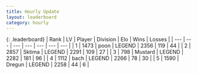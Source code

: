 ```yaml
---
title: Hourly Update
layout: leaderboard
category: hourly
---
```


{: .leaderboard}
| Rank | LV | Player | Division | Elo | Wins | Losses |
| --- | --- | --- | --- | --- | --- | --- |
| <span data-change="0">1</span> | 1473 | <span title="ID: 540690">poon</span> | LEGEND | <span data-change="0">2356</span> | <span data-change="0">119</span> | <span data-change="0">44</span> |
| <span data-change="0">2</span> | 2857 | <span title="ID: 353063">Sktima</span> | LEGEND | <span data-change="0">2291</span> | <span data-change="0">109</span> | <span data-change="0">27</span> |
| <span data-change="0">3</span> | 798 | <span title="ID: 611082">Mustard</span> | LEGEND | <span data-change="0">2282</span> | <span data-change="0">181</span> | <span data-change="0">96</span> |
| <span data-change="0">4</span> | 1112 | <span title="ID: 281795">bach</span> | LEGEND | <span data-change="3">2266</span> | <span data-change="1">78</span> | <span data-change="0">30</span> |
| <span data-change="0">5</span> | 1590 | <span title="ID: 337810">Dregun</span> | LEGEND | <span data-change="0">2258</span> | <span data-change="0">44</span> | <span data-change="0">6</span> |